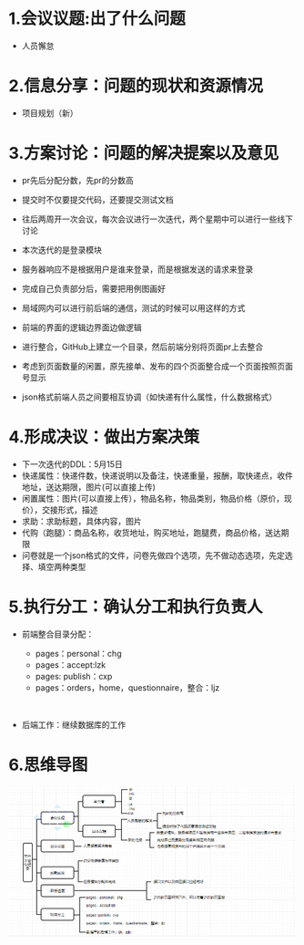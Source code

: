 # 1.会议议题:出了什么问题

- 人员懈怠

# 2.信息分享：问题的现状和资源情况

- 项目规划（新）

# 3.方案讨论：问题的解决提案以及意见

- pr先后分配分数，先pr的分数高

- 提交时不仅要提交代码，还要提交测试文档

- 往后两周开一次会议，每次会议进行一次迭代，两个星期中可以进行一些线下讨论

- 本次迭代的是登录模块

- 服务器响应不是根据用户是谁来登录，而是根据发送的请求来登录

- 完成自己负责部分后，需要把用例图画好

- 局域网内可以进行前后端的通信，测试的时候可以用这样的方式

- 前端的界面的逻辑边界面边做逻辑
- 进行整合，GitHub上建立一个目录，然后前端分别将页面pr上去整合
- 考虑到页面数量的闲置，原先接单、发布的四个页面整合成一个页面按照页面号显示
- json格式前端人员之间要相互协调（如快递有什么属性，什么数据格式）

# 4.形成决议：做出方案决策

- 下一次迭代的DDL：5月15日
- 快递属性：快递件数，快递说明以及备注，快递重量，报酬，取快递点，收件地址，送达期限，图片(可以直接上传)
- 闲置属性：图片(可以直接上传），物品名称，物品类别，物品价格（原价，现价），交接形式，描述
- 求助：求助标题，具体内容，图片
- 代购（跑腿）：商品名称，收货地址，购买地址，跑腿费，商品价格，送达期限
- 问卷就是一个json格式的文件，问卷先做四个选项，先不做动态选项，先定选择、填空两种类型

# 5.执行分工：确认分工和执行负责人

- 前端整合目录分配：

  - pages：personal：chg
  - pages：accept:lzk
  - pages:  publish：cxp
  - pages：orders，home，questionnaire，整合：ljz

  ​	

- 后端工作：继续数据库的工作

# 6.思维导图

![思维导图](../../imgsrc/cxp_img/meeting_record_6.png)



